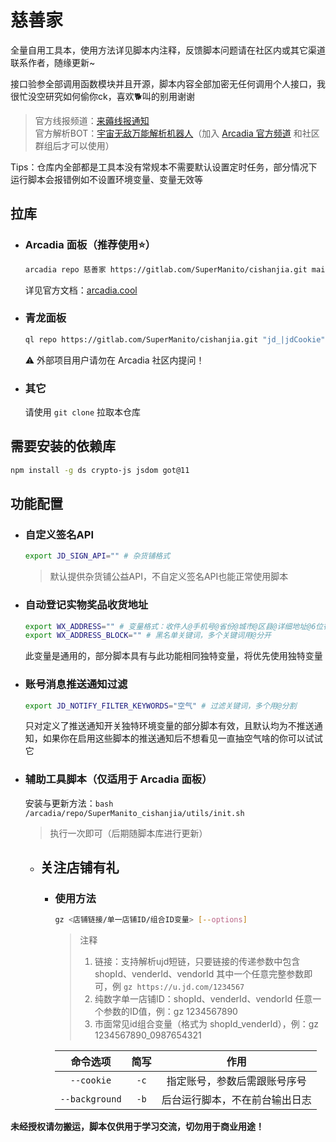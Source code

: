 # 慈善家

全量自用工具本，使用方法详见脚本内注释，反馈脚本问题请在社区内或其它渠道联系作者，随缘更新~

接口验参全部调用函数模块并且开源，脚本内容全部加密无任何调用个人接口，我很忙没空研究如何偷你ck，喜欢🐕叫的别用谢谢

> 官方线报频道：[来薅线报通知](https://t.me/LH_notify)  
> 官方解析BOT：[宇宙无敌万能解析机器人](https://t.me/ParseJDBot)（加入 [Arcadia 官方频道](https://t.me/ArcadiaPanel) 和社区群组后才可以使用）

Tips：仓库内全部都是工具本没有常规本不需要默认设置定时任务，部分情况下运行脚本会报错例如不设置环境变量、变量无效等

## 拉库

- ### Arcadia 面板（推荐使用⭐）

    ```bash
    arcadia repo 慈善家 https://gitlab.com/SuperManito/cishanjia.git main --whiteList '^jd_'
    ```
    详见官方文档：[arcadia.cool](https://arcadia.cool)

- ### 青龙面板

    ```bash
    ql repo https://gitlab.com/SuperManito/cishanjia.git "jd_|jdCookie" "" "^jd[^_]|USER|function|sendNotify" "main"
    ```
    ⚠ 外部项目用户请勿在 Arcadia 社区内提问！

- ### 其它

    请使用 `git clone` 拉取本仓库

## 需要安装的依赖库

```bash
npm install -g ds crypto-js jsdom got@11
```

## 功能配置

- ### 自定义签名API

  ```bash
  export JD_SIGN_API="" # 杂货铺格式
  ```
  > 默认提供杂货铺公益API，不自定义签名API也能正常使用脚本

- ### 自动登记实物奖品收货地址

  ```bash
  export WX_ADDRESS="" # 变量格式：收件人@手机号@省份@城市@区县@详细地址@6位行政区划代码@邮编，需按照顺序依次填写，多个用管道符分开（6位行政区划代码自己查地图，也可用身份证号前六位）
  export WX_ADDRESS_BLOCK="" # 黑名单关键词，多个关键词用@分开
  ```
  此变量是通用的，部分脚本具有与此功能相同独特变量，将优先使用独特变量

- ### 账号消息推送通知过滤

  ```bash
  export JD_NOTIFY_FILTER_KEYWORDS="空气" # 过滤关键词，多个用@分割
  ```
  只对定义了推送通知开关独特环境变量的部分脚本有效，且默认均为不推送通知，如果你在启用这些脚本的推送通知后不想看见一直抽空气啥的你可以试试它

- ### 辅助工具脚本（仅适用于 Arcadia 面板）

  安装与更新方法：`bash /arcadia/repo/SuperManito_cishanjia/utils/init.sh`
  > 执行一次即可（后期随脚本库进行更新）

  - ## 关注店铺有礼

    - ### 使用方法

      ```bash
      gz <店铺链接/单一店铺ID/组合ID变量> [--options]
      ```
      > 注释  
      > 1. 链接：支持解析ujd短链，只要链接的传递参数中包含 shopId、venderId、vendorId 其中一个任意完整参数即可，例 `gz https://u.jd.com/1234567`  
      > 2. 纯数字单一店铺ID：shopId、venderId、vendorId 任意一个参数的ID值，例：gz 1234567890  
      > 3. 市面常见id组合变量（格式为 shopId_venderId），例：gz 1234567890_0987654321

      |      命令选项      |  简写  |             作用            |
      | :---------------: | :----: | :-----------------------: |
      |   `--cookie`      |  `-c`  |  指定账号，参数后需跟账号序号   |
      |   `--background`  |  `-b`  |  后台运行脚本，不在前台输出日志 |

__未经授权请勿搬运，脚本仅供用于学习交流，切勿用于商业用途！__
